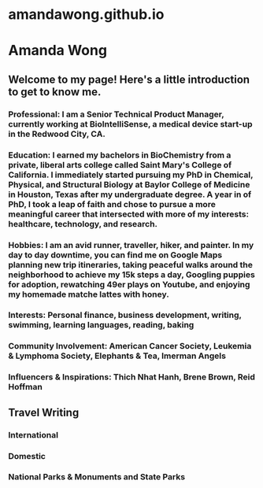 # amandawong.github.io

# Amanda Wong 

## Welcome to my page! Here's a little introduction to get to know me. 

### Professional: I am a Senior Technical Product Manager, currently working at BioIntelliSense, a medical device start-up in the Redwood City, CA. 

### Education: I earned my bachelors in BioChemistry from a private, liberal arts college called Saint Mary's College of California. I immediately started pursuing my PhD in Chemical, Physical, and Structural Biology at Baylor College of Medicine in Houston, Texas after my undergraduate degree. A year in of PhD, I took a leap of faith and chose to pursue a more meaningful career that intersected with more of my interests: healthcare, technology, and research. 

### Hobbies: I am an avid runner, traveller, hiker, and painter. In my day to day downtime, you can find me on Google Maps planning new trip itineraries, taking peaceful walks around the neighborhood to achieve my 15k steps a day, Googling puppies for adoption, rewatching 49er plays on Youtube, and enjoying my homemade matche lattes with honey. 

### Interests: Personal finance, business development, writing, swimming, learning languages, reading, baking 

### Community Involvement: American Cancer Society, Leukemia & Lymphoma Society, Elephants & Tea, Imerman Angels

### Influencers & Inspirations: Thich Nhat Hanh, Brene Brown, Reid Hoffman 

## Travel Writing 

### International 

### Domestic 

### National Parks & Monuments and State Parks

